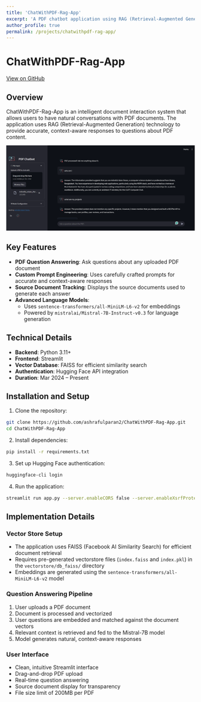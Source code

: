 ```yaml
---
title: 'ChatWithPDF-Rag-App'
excerpt: 'A PDF chatbot application using RAG (Retrieval-Augmented Generation) for intelligent document interaction'
author_profile: true
permalink: /projects/chatwithpdf-rag-app/
---
```


<head>
<title>Font Awesome Icons</title>
<meta name="viewport" content="width=device-width, initial-scale=1">
<link rel="stylesheet" href="https://cdnjs.cloudflare.com/ajax/libs/font-awesome/4.7.0/css/font-awesome.min.css">
</head>

# ChatWithPDF-Rag-App

[<i class="fa fa-github" style="color:black;"></i> View on GitHub](https://github.com/ashrafulparan2/ChatWithPDF-Rag-App)

## Overview
ChatWithPDF-Rag-App is an intelligent document interaction system that allows users to have natural conversations with PDF documents. The application uses RAG (Retrieval-Augmented Generation) technology to provide accurate, context-aware responses to questions about PDF content.

![Application Interface](/assets/images/projects/chatwithpdf-rag-app/image-3.png)

## Key Features
- **PDF Question Answering**: Ask questions about any uploaded PDF document
- **Custom Prompt Engineering**: Uses carefully crafted prompts for accurate and context-aware responses
- **Source Document Tracking**: Displays the source documents used to generate each answer
- **Advanced Language Models**: 
  - Uses `sentence-transformers/all-MiniLM-L6-v2` for embeddings
  - Powered by `mistralai/Mistral-7B-Instruct-v0.3` for language generation

## Technical Details
- **Backend**: Python 3.11+
- **Frontend**: Streamlit
- **Vector Database**: FAISS for efficient similarity search
- **Authentication**: Hugging Face API integration
- **Duration**: Mar 2024 – Present

## Installation and Setup

1. Clone the repository:
```bash
git clone https://github.com/ashrafulparan2/ChatWithPDF-Rag-App.git
cd ChatWithPDF-Rag-App
```

2. Install dependencies:
```bash
pip install -r requirements.txt
```

3. Set up Hugging Face authentication:
```bash
huggingface-cli login
```

4. Run the application:
```bash
streamlit run app.py --server.enableCORS false --server.enableXsrfProtection false
```

## Implementation Details

### Vector Store Setup
- The application uses FAISS (Facebook AI Similarity Search) for efficient document retrieval
- Requires pre-generated vectorstore files (`index.faiss` and `index.pkl`) in the `vectorstore/db_faiss/` directory
- Embeddings are generated using the `sentence-transformers/all-MiniLM-L6-v2` model

### Question Answering Pipeline
1. User uploads a PDF document
2. Document is processed and vectorized
3. User questions are embedded and matched against the document vectors
4. Relevant context is retrieved and fed to the Mistral-7B model
5. Model generates natural, context-aware responses

### User Interface
- Clean, intuitive Streamlit interface
- Drag-and-drop PDF upload
- Real-time question answering
- Source document display for transparency
- File size limit of 200MB per PDF 